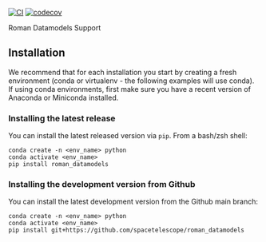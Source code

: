 [![CI](https://github.com/spacetelescope/roman_datamodels/actions/workflows/ci.yml/badge.svg)](https://github.com/spacetelescope/roman_datamodels/actions/workflows/ci.yml)
[![codecov](https://codecov.io/gh/spacetelescope/roman_datamodels/branch/main/graph/badge.svg)](https://codecov.io/gh/spacetelescope/roman_datamodels)

Roman Datamodels Support


## Installation

We recommend that for each installation you start by creating a fresh environment (conda or virtualenv - the following examples will use conda). If using conda environments, first make sure you have a recent version of Anaconda or Miniconda installed.

### Installing the latest release

You can install the latest released version via `pip`.  From a bash/zsh shell:

    conda create -n <env_name> python
    conda activate <env_name>
    pip install roman_datamodels

### Installing the development version from Github

You can install the latest development version from the Github main branch:

    conda create -n <env_name> python
    conda activate <env_name>
    pip install git+https://github.com/spacetelescope/roman_datamodels
